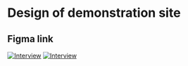 # Design of demonstration site 

## Figma link

[![Interview](https://github.com/steven-barkley/Website-Qlik-2022/blob/master/Content/Media/Qlik_website_wireframe.PNG)](https://www.figma.com/file/gulg5zDlF1kJS0JvpmWiAm/Qlik-Design-Project?node-id=0%3A1)
[![Interview]()](https://www.figma.com/file/gulg5zDlF1kJS0JvpmWiAm/Qlik-Design-Project?node-id=0%3A1)
